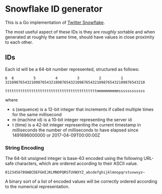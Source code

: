 # Snowflake ID generator

This is a Go implementation of [Twitter Snowflake](https://blog.twitter.com/2010/announcing-snowflake).

The most useful aspect of these IDs is they are _roughly_ sortable and when generated
at roughly the same time, should have values in close proximity to each other.

## IDs

Each id will be a 64-bit number represented, structured as follows:

```
6  6         5         4         3         2         1
3210987654321098765432109876543210987654321098765432109876543210

ttttttttttttttttttttttttttttttttttttttttttmmmmmmmmmmssssssssssss
```

where

- s (sequence) is a 12-bit integer that increments if called multiple times for the same millisecond
- m (machine id) is a 10-bit integer representing the server id
- t (time) is a 42-bit integer representing the current timestamp in milliseconds
  the number of milliseconds to have elapsed since 1491696000000 or 2017-04-09T00:00:00Z

### String Encoding

The 64-bit unsigned integer is base-63 encoded using the following URL-safe characters, which are ordered
according to their ASCII value.

```
0123456789ABCDEFGHIJKLMNOPQRSTUVWXYZ_abcdefghijklmnopqrstuvwxyz~
```

A binary sort of a list of encoded values will be correctly ordered according to the numerical representation.
